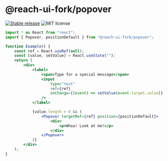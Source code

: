 # @reach-ui-fork/popover

[![Stable release](https://img.shields.io/npm/v/@reach-ui-fork/popover.svg)](https://npm.im/@reach-ui-fork/popover) ![MIT license](https://badgen.now.sh/badge/license/MIT)

```jsx
import * as React from "react";
import { Popover, positionDefault } from "@reach-ui-fork/popover";

function Example() {
	const ref = React.useRef(null);
	const [value, setValue] = React.useState("");
	return (
		<div>
			<label>
				<span>Type for a special message</span>
				<input
					type="text"
					ref={ref}
					onChange={(event) => setValue(event.target.value)}
				/>
			</label>

			{value.length > 0 && (
				<Popover targetRef={ref} position={positionDefault}>
					<div>
						<p>Whoa! Look at me!</p>
					</div>
				</Popover>
			)}
		</div>
	);
}
```
